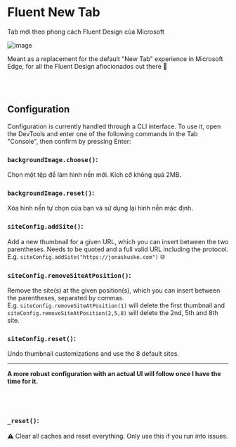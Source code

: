 # Fluent New Tab

Tab mới theo phong cách Fluent Design của Microsoft

![image](https://user-images.githubusercontent.com/30421456/157072440-8a84a472-1a02-41c1-aec7-174fe0e98dd0.png)



Meant as a replacement for the default "New Tab" experience in Microsoft Edge, for all the Fluent Design afiocionados out there 🎨

<br>
<br>

## Configuration

Configuration is currently handled through a CLI interface. To use it, open the DevTools and enter one of the following commands in the Tab "Console", then confirm by pressing Enter:

### `backgroundImage.choose()`:

Chọn một tệp để làm hình nền mới. Kích cỡ không quá 2MB.

### `backgroundImage.reset()`:

Xóa hình nền tự chọn của bạn và sử dụng lại hình nền mặc định.

### `siteConfig.addSite()`:

Add a new thumbnail for a given URL, which you can insert between the two parentheses. Needs to be quoted and a full valid URL including the protocol.  
E.g. `siteConfig.addSite("https://jonaskuske.com")` 🌐

### `siteConfig.removeSiteAtPosition()`:

Remove the site(s) at the given position(s), which you can insert between the parentheses, separated by commas.  
E.g. `siteConfig.removeSiteAtPosition(1)` will delete the first thumbnail and `siteConfig.removeSiteAtPosition(2,5,8)` will delete the 2nd, 5th and 8th site.

### `siteConfig.reset()`:

Undo thumbnail customizations and use the 8 default sites.

<hr>

**A more robust configuration with an actual UI will follow once I have the time for it.**

&nbsp;  
&nbsp;

### `_reset()`:

⚠ Clear all caches and reset everything. Only use this if you run into issues.
